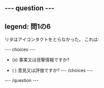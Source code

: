 --- question ---
---
legend: 問1の6
---

リタはアイコンタクトをとらなかった。 これは:

--- choices ---
- (x) 事実又は目撃情報ですか?

- ( ) 意見又は評価ですか?
--- /choices ---

--- /question ---
